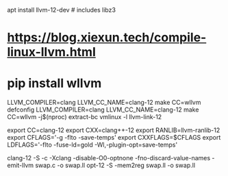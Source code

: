 apt install llvm-12-dev # includes libz3

# https://blog.xiexun.tech/compile-linux-llvm.html
# pip install wllvm

LLVM_COMPILER=clang LLVM_CC_NAME=clang-12 make CC=wllvm defconfig
LLVM_COMPILER=clang LLVM_CC_NAME=clang-12 make CC=wllvm -j$(nproc)
extract-bc vmlinux -l llvm-link-12

export CC=clang-12
export CXX=clang++-12
export RANLIB=llvm-ranlib-12
export CFLAGS='-g -flto -save-temps'
export CXXFLAGS=$CFLAGS
export LDFLAGS='-flto -fuse-ld=gold -Wl,-plugin-opt=save-temps'

clang-12 -S -c -Xclang -disable-O0-optnone -fno-discard-value-names -emit-llvm swap.c -o swap.ll
opt-12 -S -mem2reg swap.ll -o swap.ll